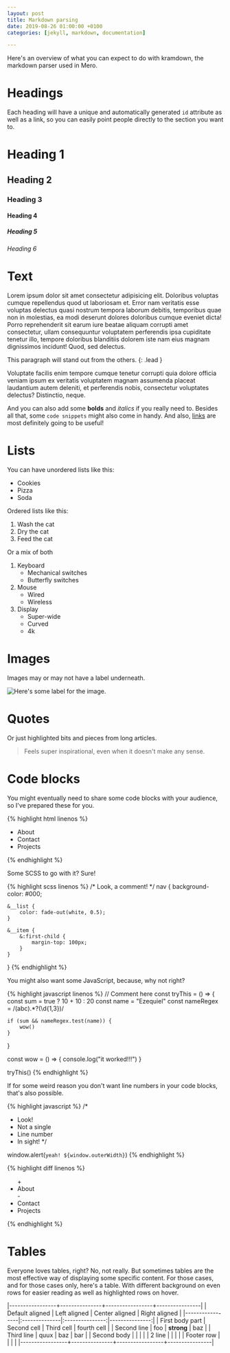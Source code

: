 ```yaml
---
layout: post
title: Markdown parsing
date: 2019-08-26 01:00:00 +0100
categories: [jekyll, markdown, documentation]

---
```


Here's an overview of what you can expect to do with kramdown, the markdown parser used in Mero.

# Headings

Each heading will have a unique and automatically generated `id` attribute as well as a link, so you can easily point people directly to the section you want to.

# Heading 1

## Heading 2

### Heading 3

#### Heading 4

##### Heading 5

###### Heading 6

# Text

Lorem ipsum dolor sit amet consectetur adipisicing elit. Doloribus voluptas cumque repellendus quod ut laboriosam et. Error nam veritatis esse voluptas delectus quasi nostrum tempora laborum debitis, temporibus quae non in molestias, ea modi deserunt dolores doloribus cumque eveniet dicta! Porro reprehenderit sit earum iure beatae aliquam corrupti amet consectetur, ullam consequuntur voluptatem perferendis ipsa cupiditate tenetur illo, tempore doloribus blanditiis dolorem iste nam eius magnam dignissimos incidunt! Quod, sed delectus.

This paragraph will stand out from the others.
{: .lead }

Voluptate facilis enim tempore cumque tenetur corrupti quia dolore officia veniam ipsum ex veritatis voluptatem magnam assumenda placeat laudantium autem deleniti, et perferendis nobis, consectetur voluptates delectus? Distinctio, neque.

And you can also add some **bolds** and _italics_ if you really need to. Besides all that, some `code snippets` might also come in handy. And also, [links](https://pedropinto.me) are most definitely going to be useful!

# Lists

You can have unordered lists like this:

- Cookies
- Pizza
- Soda

Ordered lists like this:

1. Wash the cat
2. Dry the cat
3. Feed the cat

Or a mix of both

1. Keyboard
    * Mechanical switches
    * Butterfly switches
2. Mouse
    * Wired
    * Wireless
3. Display
    * Super-wide
    * Curved
    * 4k

# Images

Images may or may not have a label underneath.

![Here's some label for the image.](https://via.placeholder.com/1920x1080)

# Quotes

Or just highlighted bits and pieces from long articles.

> Feels super inspirational, even when it doesn't make any sense.

# Code blocks

You might eventually need to share some code blocks with your audience, so I've prepared these for you.

{% highlight html linenos %}
<!-- Just testing comments -->
<nav class="nav">
    <ul class="nav__list">
        <li class="nav__item">About</li>
        <li class="nav__item">Contact</li>
        <li class="nav__item">Projects</li>
    </ul>
</nav>
{% endhighlight %}

Some SCSS to go with it? Sure!

{% highlight scss linenos %}
/* Look, a comment! */
nav {
    background-color: #000;

    &__list {
        color: fade-out(white, 0.5);
    }

    &__item {
        &:first-child {
            margin-top: 100px;
        }
    }
}
{% endhighlight %}

You might also want some JavaScript, because, why not right?

{% highlight javascript linenos %}
// Comment here
const tryThis = () => {
    const sum = true ? 10 + 10 : 20
    const name = "Ezequiel"
    const nameRegex = /(abc).*?(\d{1,3})/

    if (sum && nameRegex.test(name)) {
        wow()
    }
}

const wow = () => {
    console.log("it worked!!!")
}

tryThis()
{% endhighlight %}

If for some weird reason you don't want line numbers in your code blocks, that's also possible.

{% highlight javascript %}
/*
 * Look!
 * Not a single
 * Line number
 * In sight!
 */

window.alert(`yeah! ${window.outerWidth}`)
{% endhighlight %}


{% highlight diff linenos %}
<nav class="nav">
    <ul class="nav__list">
+       <li class="nav__item">About</li>
-       <li class="nav__item">Contact</li>
        <li class="nav__item">Projects</li>
    </ul>
</nav>
{% endhighlight %}

# Tables

Everyone loves tables, right? No, not really. But sometimes tables are the most effective way of displaying some specific content. For those cases, and for those cases only, here's a table. With different background on even rows for easier reading as well as highlighted rows on hover.

|-----------------+---------------+-----------------+----------------|
| Default aligned | Left aligned  | Center aligned  | Right aligned  |
|-----------------|:--------------|:---------------:|---------------:|
| First body part | Second cell   | Third cell      | fourth cell    |
| Second line     | foo           | **strong**      | baz            |
| Third line      | quux          | baz             | bar            |
| Second body     |               |                 |                |
| 2 line          |               |                 |                |
| Footer row      |               |                 |                |
|-----------------+---------------+-----------------+----------------|
